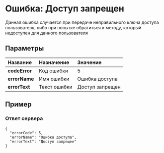 # Ошибка: Доступ запрещен <a name="AccessDenidedError"></a>
Данная ошибка случается при передаче неправильного ключа доступа пользователя,
либо при попытке обратиться к методу, который недоступен для данного пользователя

## Параметры
| Название     | Назначение     | Значение
| :------------- | :------------- | :------------- |
| **codeError** | Код ошибки |  5
| **errorName** | Имя ошибки | Ошибка доступа
| **errorText** | Текст ошибки | Доступ запрещен

## Пример

### Ответ сервера

```
{
  "errorCode": 5,
  "errorName": "Ошибка доступа",
  "errorText": "Доступ запрещен"
}
```
